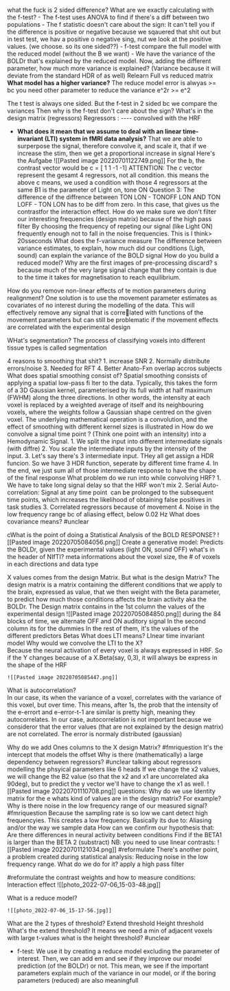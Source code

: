 what the fuck is 2 sided difference? What are we exactly calculating with the f-test?
	- The f-test uses ANOVA to find if there's a diff between two populations
	- The f statistic doesn't care about the sign: It can't tell you if the difference is positive or negative because we sqauered that shit out but in test test, we hav a positive o negative sing, nut we look at the positive values. (we choose. so its one sided??)
	- f-test compare the full model with the reduced model (without the B we want)
	- We have the variance of the BOLDr that's explained by the reduced model. Now, adding the different parameter, how much more variance is explained? (Variance because it will deviate from the standard HDR of as well)
 Relearn Full vs reduced matrix
 ****What model has a higher variance?****
	The reduce model error is alwyas >= bc you need other parameter to reduce the variance
	e^2r >= e^2

The t test is always one sided. But the f-test in 2 sided bc we compare the variances
Then why is the f-test don't care about the sign?
What's in the design matrix (regressors)
	Regressors : ---- convolved with the HRF
- **What does it mean that we assume to deal with an linear time-invariant (LTI) system in fMRI data analysis?**
	That we are able to surperpose the signal, therefore convolve it, and scale it, that if we increase the stim, then we get a proportional increase in signal
Here's the Aufgabe
	![[Pasted image 20220701122749.png]]
	For the b, the contrast vector would be c = [ 1 1 -1 -1]
	ATTENTION: The c vector represent the gesamt 4 regressors, not all  condition. this means the above c means, we used a condition with those 4 regressors at the same B1 is the parameter of Light on, tone ON
	Question 3:
		The difference of the diffrence between TON LON - TONOFF LON  AND TON LOFF - TON LON has to be diff  from zero. In this case, that gives us the contrastfor the interaction effect.
How do we make sure we don't filter our interesting frequencies (design matrix) because of the high pass filter
	By choosing the frequency of repeting our signal (like Light ON) frequently enough not to fall in the noise frequencies. This is I think> 20sseconds
What does the f-variance measure
	The difference between variance estimates, to explain, how much did our conditions (Ligh, sound) can explain the variance of the BOLD signal
How do you build a reduced model?
Why are the first images of pre-processing discard?
	s because much of the very large signal change that they contain is due to the time it takes for magnetisation to reach equilibrium.

How do you remove non-linear effects of te motion parameters during realignment?
	One solution is to use the movement parameter estimates as covariates of no interest during the modelling of the data. This will effectively remove any signal that is correlated with functions of the movement parameters but can still be problematic if the movement effects are correlated with the experimental design

WHat's segmentation?
	The process of classifying voxels into different tissue types is called segmentation

4 reasons to smoothing that shit?
	1. increase SNR
	2. Normally distribute errors/noise
	3. Needed for RFT
	4. Better Anato-Fxn overlap accros subjects
What does spatial smoothing consist of?
	Spatial smoothing consists of applying a spatial low-pass fi lter to the data. Typically, this takes the form of a 3D Gaussian kernel, parameterised by its full width at half maximum (FWHM) along the three directions. In other words, the intensity at each voxel is replaced by a weighted average of itself and its neighbouring voxels, where the weights follow a Gaussian shape centred on the given voxel. The underlying mathematical operation is a convolution, and the effect of smoothing with different kernel sizes is illustrated in
How do we convolve a signal time point ? (Think one point with an intensity) into a Hemodynamic Signal.
	1. We  split the input into different intermediate signals (with diffre)
	2. You scale the intermediate inputs by the intensity of the input. 
	3. Let's say there's 3  intermediate input. THey all get assign a HDR funcion. So we have 3 HDR function, seperate by different time frame
	4. In the end, we just sum all of those intermediate response to have the shape of the final response
What problem do we run into while convolving HRF?
	1. We have to take long signal delay so that the HRF won't mix
	2. Serial Auto-correlation: Signal at any time point  can be prolonged to the subsequent time points, which increases the likelihood of obtaining false positives in task studies
	3. Correlated regressors because of movement
	4. Noise in the low frequency range bc of aliasing effect, below 0.02 Hz
What does covariance means? #unclear  

cWhat is the point of doing a Statistical Analysis of the BOLD RESPONSE?
	![[Pasted image 20220705084056.png]]
	Create a generative model: Predicts the BOLDr, given the experimental values (light ON, sound OFF)
what's in the header of NIfTI?
	meta informations about the voxel size, the # of voxels in each directions and data type


X values comes from the design Matrix. But what is the design Matrix?
	The design matrix is a matrix containing the different conditions that we apply to the brain, expressed as value, that we then weight with the Beta parameter, to predict how much those conditions affects the brain activity aka the BOLDr. 
	The Design matrix contains in the 1st column the values of the experimental design
	![[Pasted image 20220705084850.png]]
	during the 84 blocks of time, we alternate OFF and ON auditory signal
	In the second column its for the dummies
	In the rest of them, it's the values of the different predictors Betas
What does LTI means?
	LInear time invariant model
Why would we convolve the LTI to the X?  
	Because the neural activation of every voxel is always expressed in HRF. So if the Y changes because of a X.Beta(say, 0,3), it will always be express in the shape of the HRF
	
	![[Pasted image 20220705085447.png]]
What is autocorrelation?   
	In our case, its when the variance of a voxel, correlates with the variance of this voxel, but over time. This means, after 1s, the prob that the intensity of the e-errort and e-error-t-1 are similar is pretty high, meaning they autocorrelates. 
In our case, autocorrelation is not important because we consideror that the error values (that are not explained by the design matrix) are not correlated. The error is normaly distributed (gaussian)

Why do we add Ones columns to the  X design Matrix? #fmriquestion
	It's the intercept that models the offset
Why is there (mathematically) a large dependency between regressors? #unclear
	talking about regressors modelling the phsyical parameters like 6 heads
	If we change the x2 values, we will change the B2 value (so that the x2 and x1 are uncorrelated aka 90deg), but to predict the y vector we'll have to change the x1 as well. 
	![[Pasted image 20220701110708.png]]
questions: Why do we use Identity matrix for the e
whats kind of values are in the design matrix? For example?
Why is there noise in the low frequency range of our measured signal? #fmriquestion 
	Because the sampling rate is so low we cant detect high frequencyies. This creates a low frequency. Basically its due to: Aliasing and/or the way we sample data
How can we confirm our hypothesis that: Are there differences in neural activity between conditions
	Find if the BETA1 is larger than the BETA 2 (substract)
		NB: you need to use linear contrasts: ![[Pasted image 20220701121034.png]] #reformulate 
There's another point, a problem created during statistical analysis: Reducing noise in the low frequency range. What do we do for it?
	apply a high pass filter

#reformulate the contrast weights and how to measure conditions: Interaction effect
	![[photo_2022-07-06_15-03-48.jpg]]

What is a reduce model?
	
	![[photo_2022-07-06_15-17-56.jpg]] 
What are the 2 types of threshold?
		Extend threshold
		Height threshold
		What's the extend threshold? 
			It means we need a min of adjacent voxels with large t-values
		what is the height threshold? #unclear  
- f-test: We use it by creating a reduce model excluding the parameter of interest. Then, we can add em and see if they improve our model prediction (of the BOLDr) or not.  This mean, we see if the important parameters explain much of the variance in our model, or if the boring parameters (reduced) are also meaningfull

